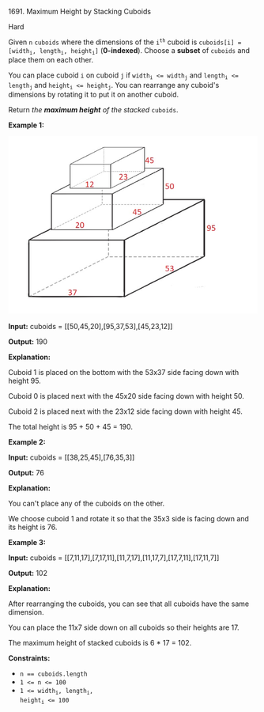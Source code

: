 1691\. Maximum Height by Stacking Cuboids

Hard

Given `n` `cuboids` where the dimensions of the <code>i<sup>th</sup></code> cuboid is <code>cuboids[i] = [width<sub>i</sub>, length<sub>i</sub>, height<sub>i</sub>]</code> (**0-indexed**). Choose a **subset** of `cuboids` and place them on each other.

You can place cuboid `i` on cuboid `j` if <code>width<sub>i</sub> <= width<sub>j</sub></code> and <code>length<sub>i</sub> <= length<sub>j</sub></code> and <code>height<sub>i</sub> <= height<sub>j</sub></code>. You can rearrange any cuboid's dimensions by rotating it to put it on another cuboid.

Return _the **maximum height** of the stacked_ `cuboids`.

**Example 1:**

**![](image.jpg)**

**Input:** cuboids = [[50,45,20],[95,37,53],[45,23,12]]

**Output:** 190

**Explanation:**

Cuboid 1 is placed on the bottom with the 53x37 side facing down with height 95.

Cuboid 0 is placed next with the 45x20 side facing down with height 50.

Cuboid 2 is placed next with the 23x12 side facing down with height 45.

The total height is 95 + 50 + 45 = 190.

**Example 2:**

**Input:** cuboids = [[38,25,45],[76,35,3]]

**Output:** 76

**Explanation:**

You can't place any of the cuboids on the other.

We choose cuboid 1 and rotate it so that the 35x3 side is facing down and its height is 76.

**Example 3:**

**Input:** cuboids = [[7,11,17],[7,17,11],[11,7,17],[11,17,7],[17,7,11],[17,11,7]]

**Output:** 102

**Explanation:**

After rearranging the cuboids, you can see that all cuboids have the same dimension.

You can place the 11x7 side down on all cuboids so their heights are 17.

The maximum height of stacked cuboids is 6 \* 17 = 102.

**Constraints:**

*   `n == cuboids.length`
*   `1 <= n <= 100`
*   <code>1 <= width<sub>i</sub>, length<sub>i</sub>, height<sub>i</sub> <= 100</code>